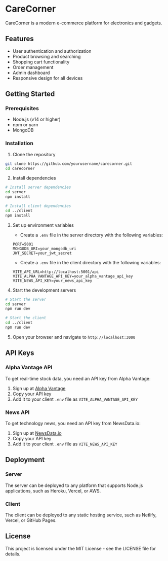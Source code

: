 # CareCorner

CareCorner is a modern e-commerce platform for electronics and gadgets.

## Features

- User authentication and authorization
- Product browsing and searching
- Shopping cart functionality
- Order management
- Admin dashboard
- Responsive design for all devices

## Getting Started

### Prerequisites

- Node.js (v14 or higher)
- npm or yarn
- MongoDB

### Installation

1. Clone the repository
```bash
git clone https://github.com/yourusername/carecorner.git
cd carecorner
```

2. Install dependencies
```bash
# Install server dependencies
cd server
npm install

# Install client dependencies
cd ../client
npm install
```

3. Set up environment variables
   - Create a `.env` file in the server directory with the following variables:
   ```
   PORT=5001
   MONGODB_URI=your_mongodb_uri
   JWT_SECRET=your_jwt_secret
   ```
   
   - Create a `.env` file in the client directory with the following variables:
   ```
   VITE_API_URL=http://localhost:5001/api
   VITE_ALPHA_VANTAGE_API_KEY=your_alpha_vantage_api_key
   VITE_NEWS_API_KEY=your_news_api_key
   ```

4. Start the development servers
```bash
# Start the server
cd server
npm run dev

# Start the client
cd ../client
npm run dev
```

5. Open your browser and navigate to `http://localhost:3000`

## API Keys

### Alpha Vantage API
To get real-time stock data, you need an API key from Alpha Vantage:
1. Sign up at [Alpha Vantage](https://www.alphavantage.co/support/#api-key)
2. Copy your API key
3. Add it to your client `.env` file as `VITE_ALPHA_VANTAGE_API_KEY`

### News API
To get technology news, you need an API key from NewsData.io:
1. Sign up at [NewsData.io](https://newsdata.io/)
2. Copy your API key
3. Add it to your client `.env` file as `VITE_NEWS_API_KEY`

## Deployment

### Server
The server can be deployed to any platform that supports Node.js applications, such as Heroku, Vercel, or AWS.

### Client
The client can be deployed to any static hosting service, such as Netlify, Vercel, or GitHub Pages.

## License

This project is licensed under the MIT License - see the LICENSE file for details. 